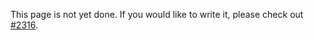 This page is not yet done. If you would like to write it, please check out [#2316](https://github.com/hackforla/website/issues/2316).